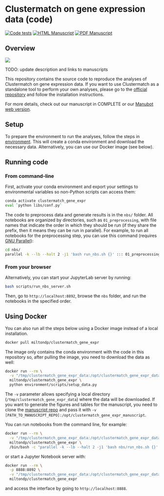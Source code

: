 # Clustermatch on gene expression data (code)

[![Code tests](https://github.com/greenelab/clustermatch-gene-expr/workflows/tests/badge.svg)](https://github.com/greenelab/clustermatch-gene-expr/actions/workflows/pytest.yaml)
[![HTML Manuscript](https://img.shields.io/badge/manuscript-HTML-blue.svg)](https://greenelab.github.io/clustermatch-gene-expr-manuscript/)
[![PDF Manuscript](https://img.shields.io/badge/manuscript-PDF-blue.svg)](https://greenelab.github.io/clustermatch-gene-expr-manuscript/manuscript.pdf)


## Overview

![](images/cm_gene_expr_overview.png)

TODO: update description and links to manuscripts

This repository contains the source code to reproduce the analyses of Clustermatch on gene expression data.
If you want to use Clustermatch as a standalone tool to perform your own analyses, please go to the [official repository](https://github.com/sinc-lab/clustermatch) and follow the installation instructions.

For more details, check out our manuscript in COMPLETE or our [Manubot web version](https://greenelab.github.io/clustermatch-gene-expr-manuscript/).


## Setup

To prepare the environment to run the analyses, follow the steps in [environment](environment/).
This will create a conda environment and download the necessary data.
Alternatively, you can use our Docker image (see below).

## Running code

### From command-line

First, activate your conda environment and export your settings to environmental variables so non-Python scripts can access them:
```bash
conda activate clustermatch_gene_expr
eval `python libs/conf.py`
```

The code to preprocess data and generate results is in the `nbs/` folder.
All notebooks are organized by directories, such as `01_preprocessing`, with file names that indicate the order in which they should be run (if they share the prefix, then it means they can be run in parallel).
For example, to run all notebooks for the preprocessing step, you can use this command (requires [GNU Parallel](https://www.gnu.org/software/parallel/)):

```bash
cd nbs/
parallel -k --lb --halt 2 -j1 'bash run_nbs.sh {}' ::: 01_preprocessing/*.ipynb
```

<!--
Or if you want to run all the analyses at once, you can use:

```bash
shopt -s globstar
parallel -k --lb --halt 2 -j1 'bash run_nbs.sh {}' ::: nbs/{,**/}*.ipynb
```
-->

### From your browser

Alternatively, you can start your JupyterLab server by running:

```bash
bash scripts/run_nbs_server.sh
```

Then, go to `http://localhost:8892`, browse the `nbs` folder, and run the notebooks in the specified order.

## Using Docker

You can also run all the steps below using a Docker image instead of a local installation.

```bash
docker pull miltondp/clustermatch_gene_expr
```

The image only contains the conda environment with the code in this repository so, after pulling the image, you need to download the data as well:

```bash
docker run --rm \
  -v "/tmp/clustermatch_gene_expr_data:/opt/clustermatch_gene_expr_data" \
  miltondp/clustermatch_gene_expr \
  python environment/scripts/setup_data.py
```

The `-v` parameter allows specifying a local directory (`/tmp/clustermatch_gene_expr_data`) where the data will be downloaded.
If you want to generate the figures and tables for the manuscript, you need to clone the [manuscript repo](https://github.com/greenelab/clustermatch-gene-expr-manuscript) and pass it with `-v [PATH_TO_MANUSCRIPT_REPO]:/opt/clustermatch_gene_expr_manuscript`.

You can run notebooks from the command line, for example:

```bash
docker run --rm \
  -v "/tmp/clustermatch_gene_expr_data:/opt/clustermatch_gene_expr_data" \
  miltondp/clustermatch_gene_expr \
  /bin/bash -c "parallel -k --lb --halt 2 -j1 'bash nbs/run_nbs.sh {}' ::: nbs/01_preprocessing/*.ipynb"
```

or start a Jupyter Notebook server with:

```bash
docker run --rm \
  -p 8888:8892 \
  -v "/tmp/clustermatch_gene_expr_data:/opt/clustermatch_gene_expr_data" \
  miltondp/clustermatch_gene_expr
```

and access the interface by going to `http://localhost:8888`.
